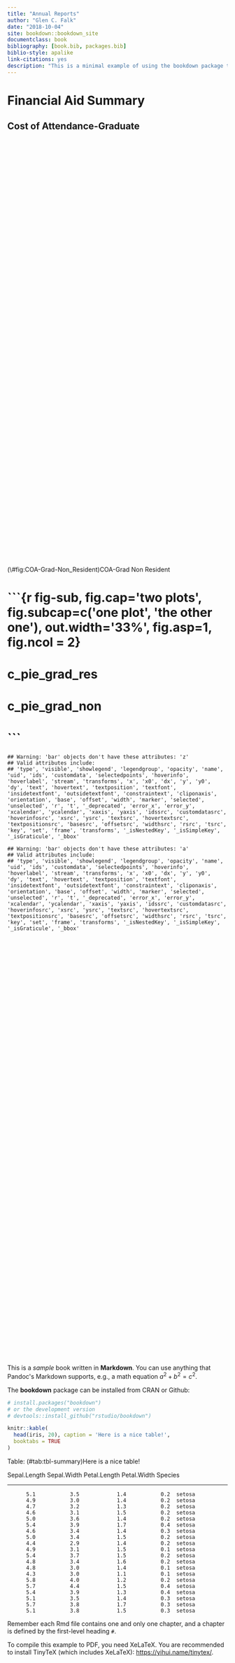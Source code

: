 ```yaml
--- 
title: "Annual Reports"
author: "Glen C. Falk"
date: "2018-10-04"
site: bookdown::bookdown_site
documentclass: book
bibliography: [book.bib, packages.bib]
biblio-style: apalike
link-citations: yes
description: "This is a minimal example of using the bookdown package to write a book. The output format for this example is bookdown::gitbook."
---
```


# Financial Aid Summary

## Cost of Attendance-Graduate
<!--html_preserve--><div id="htmlwidget-61f39b47d812c2595ee5" style="width:672px;height:480px;" class="plotly html-widget"></div>
<script type="application/json" data-for="htmlwidget-61f39b47d812c2595ee5">{"x":{"visdat":{"5aa8706154f8":["function () ","plotlyVisDat"]},"cur_data":"5aa8706154f8","attrs":{"5aa8706154f8":{"labels":{},"values":{},"textposition":"inside","textinfo":"label+percent","insidetextfont":{"color":"#FFFFFF"},"hoverinfo":"text","text":{},"marker":{"colors":["rgb(211,94,96)","rgb(128,133,133)","rgb(144,103,167)","rgb(171,104,87)","rgb(114,147,203)"],"line":{"color":"#FFFFFF","width":1}},"showlegend":false,"alpha_stroke":1,"sizes":[10,100],"spans":[1,20],"type":"pie"}},"layout":{"margin":{"b":40,"l":60,"t":25,"r":10},"title":"1718-COA Graduate Resident","xaxis":{"showgrid":false,"zeroline":false,"showticklabels":false},"yaxis":{"showgrid":false,"zeroline":false,"showticklabels":false},"hovermode":"closest","showlegend":true},"source":"A","config":{"modeBarButtonsToAdd":[{"name":"Collaborate","icon":{"width":1000,"ascent":500,"descent":-50,"path":"M487 375c7-10 9-23 5-36l-79-259c-3-12-11-23-22-31-11-8-22-12-35-12l-263 0c-15 0-29 5-43 15-13 10-23 23-28 37-5 13-5 25-1 37 0 0 0 3 1 7 1 5 1 8 1 11 0 2 0 4-1 6 0 3-1 5-1 6 1 2 2 4 3 6 1 2 2 4 4 6 2 3 4 5 5 7 5 7 9 16 13 26 4 10 7 19 9 26 0 2 0 5 0 9-1 4-1 6 0 8 0 2 2 5 4 8 3 3 5 5 5 7 4 6 8 15 12 26 4 11 7 19 7 26 1 1 0 4 0 9-1 4-1 7 0 8 1 2 3 5 6 8 4 4 6 6 6 7 4 5 8 13 13 24 4 11 7 20 7 28 1 1 0 4 0 7-1 3-1 6-1 7 0 2 1 4 3 6 1 1 3 4 5 6 2 3 3 5 5 6 1 2 3 5 4 9 2 3 3 7 5 10 1 3 2 6 4 10 2 4 4 7 6 9 2 3 4 5 7 7 3 2 7 3 11 3 3 0 8 0 13-1l0-1c7 2 12 2 14 2l218 0c14 0 25-5 32-16 8-10 10-23 6-37l-79-259c-7-22-13-37-20-43-7-7-19-10-37-10l-248 0c-5 0-9-2-11-5-2-3-2-7 0-12 4-13 18-20 41-20l264 0c5 0 10 2 16 5 5 3 8 6 10 11l85 282c2 5 2 10 2 17 7-3 13-7 17-13z m-304 0c-1-3-1-5 0-7 1-1 3-2 6-2l174 0c2 0 4 1 7 2 2 2 4 4 5 7l6 18c0 3 0 5-1 7-1 1-3 2-6 2l-173 0c-3 0-5-1-8-2-2-2-4-4-4-7z m-24-73c-1-3-1-5 0-7 2-2 3-2 6-2l174 0c2 0 5 0 7 2 3 2 4 4 5 7l6 18c1 2 0 5-1 6-1 2-3 3-5 3l-174 0c-3 0-5-1-7-3-3-1-4-4-5-6z"},"click":"function(gd) { \n        // is this being viewed in RStudio?\n        if (location.search == '?viewer_pane=1') {\n          alert('To learn about plotly for collaboration, visit:\\n https://cpsievert.github.io/plotly_book/plot-ly-for-collaboration.html');\n        } else {\n          window.open('https://cpsievert.github.io/plotly_book/plot-ly-for-collaboration.html', '_blank');\n        }\n      }"}],"cloud":false},"data":[{"labels":["Tuition","Fees","Room","Board","Books","Misc","Trans","Unsub","Grad PLUS"],"values":[8546,1836,6104,3956,550,2370,1170,200,478],"textposition":["inside","inside","inside","inside","inside","inside","inside","inside","inside"],"textinfo":"label+percent","insidetextfont":{"color":"#FFFFFF"},"hoverinfo":["text","text","text","text","text","text","text","text","text"],"text":["$ 8546  dollars","$ 1836  dollars","$ 6104  dollars","$ 3956  dollars","$ 550  dollars","$ 2370  dollars","$ 1170  dollars","$ 200  dollars","$ 478  dollars"],"marker":{"color":"rgba(31,119,180,1)","colors":["rgb(211,94,96)","rgb(128,133,133)","rgb(144,103,167)","rgb(171,104,87)","rgb(114,147,203)"],"line":{"color":"#FFFFFF","width":1}},"showlegend":false,"type":"pie","frame":null}],"highlight":{"on":"plotly_click","persistent":false,"dynamic":false,"selectize":false,"opacityDim":0.2,"selected":{"opacity":1},"debounce":0},"base_url":"https://plot.ly"},"evals":["config.modeBarButtonsToAdd.0.click"],"jsHooks":[]}</script><!--/html_preserve-->

<div class="figure">
<!--html_preserve--><div id="htmlwidget-d01e3785bf48b88cb49f" style="width:672px;height:480px;" class="plotly html-widget"></div>
<script type="application/json" data-for="htmlwidget-d01e3785bf48b88cb49f">{"x":{"visdat":{"5aa82bba2f5b":["function () ","plotlyVisDat"]},"cur_data":"5aa82bba2f5b","attrs":{"5aa82bba2f5b":{"labels":{},"values":{},"textposition":"inside","textinfo":"label+percent","insidetextfont":{"color":"#FFFFFF"},"hoverinfo":"text","text":{},"marker":{"colors":["rgb(211,94,96)","rgb(128,133,133)","rgb(144,103,167)","rgb(171,104,87)","rgb(114,147,203)"],"line":{"color":"#FFFFFF","width":1}},"showlegend":false,"alpha_stroke":1,"sizes":[10,100],"spans":[1,20],"type":"pie"}},"layout":{"margin":{"b":40,"l":60,"t":25,"r":10},"title":"1718-COA Graduate Non-Resident","xaxis":{"showgrid":false,"zeroline":false,"showticklabels":false},"yaxis":{"showgrid":false,"zeroline":false,"showticklabels":false},"hovermode":"closest","showlegend":true},"source":"A","config":{"modeBarButtonsToAdd":[{"name":"Collaborate","icon":{"width":1000,"ascent":500,"descent":-50,"path":"M487 375c7-10 9-23 5-36l-79-259c-3-12-11-23-22-31-11-8-22-12-35-12l-263 0c-15 0-29 5-43 15-13 10-23 23-28 37-5 13-5 25-1 37 0 0 0 3 1 7 1 5 1 8 1 11 0 2 0 4-1 6 0 3-1 5-1 6 1 2 2 4 3 6 1 2 2 4 4 6 2 3 4 5 5 7 5 7 9 16 13 26 4 10 7 19 9 26 0 2 0 5 0 9-1 4-1 6 0 8 0 2 2 5 4 8 3 3 5 5 5 7 4 6 8 15 12 26 4 11 7 19 7 26 1 1 0 4 0 9-1 4-1 7 0 8 1 2 3 5 6 8 4 4 6 6 6 7 4 5 8 13 13 24 4 11 7 20 7 28 1 1 0 4 0 7-1 3-1 6-1 7 0 2 1 4 3 6 1 1 3 4 5 6 2 3 3 5 5 6 1 2 3 5 4 9 2 3 3 7 5 10 1 3 2 6 4 10 2 4 4 7 6 9 2 3 4 5 7 7 3 2 7 3 11 3 3 0 8 0 13-1l0-1c7 2 12 2 14 2l218 0c14 0 25-5 32-16 8-10 10-23 6-37l-79-259c-7-22-13-37-20-43-7-7-19-10-37-10l-248 0c-5 0-9-2-11-5-2-3-2-7 0-12 4-13 18-20 41-20l264 0c5 0 10 2 16 5 5 3 8 6 10 11l85 282c2 5 2 10 2 17 7-3 13-7 17-13z m-304 0c-1-3-1-5 0-7 1-1 3-2 6-2l174 0c2 0 4 1 7 2 2 2 4 4 5 7l6 18c0 3 0 5-1 7-1 1-3 2-6 2l-173 0c-3 0-5-1-8-2-2-2-4-4-4-7z m-24-73c-1-3-1-5 0-7 2-2 3-2 6-2l174 0c2 0 5 0 7 2 3 2 4 4 5 7l6 18c1 2 0 5-1 6-1 2-3 3-5 3l-174 0c-3 0-5-1-7-3-3-1-4-4-5-6z"},"click":"function(gd) { \n        // is this being viewed in RStudio?\n        if (location.search == '?viewer_pane=1') {\n          alert('To learn about plotly for collaboration, visit:\\n https://cpsievert.github.io/plotly_book/plot-ly-for-collaboration.html');\n        } else {\n          window.open('https://cpsievert.github.io/plotly_book/plot-ly-for-collaboration.html', '_blank');\n        }\n      }"}],"cloud":false},"data":[{"labels":["Tuition","Fees","Room","Board","Books","Misc","Trans","Unsub","Grad PLUS"],"values":[24242,1836,6104,3956,550,2370,1880,200,478],"textposition":["inside","inside","inside","inside","inside","inside","inside","inside","inside"],"textinfo":"label+percent","insidetextfont":{"color":"#FFFFFF"},"hoverinfo":["text","text","text","text","text","text","text","text","text"],"text":["$ 24242  dollars","$ 1836  dollars","$ 6104  dollars","$ 3956  dollars","$ 550  dollars","$ 2370  dollars","$ 1880  dollars","$ 200  dollars","$ 478  dollars"],"marker":{"color":"rgba(31,119,180,1)","colors":["rgb(211,94,96)","rgb(128,133,133)","rgb(144,103,167)","rgb(171,104,87)","rgb(114,147,203)"],"line":{"color":"#FFFFFF","width":1}},"showlegend":false,"type":"pie","frame":null}],"highlight":{"on":"plotly_click","persistent":false,"dynamic":false,"selectize":false,"opacityDim":0.2,"selected":{"opacity":1},"debounce":0},"base_url":"https://plot.ly"},"evals":["config.modeBarButtonsToAdd.0.click"],"jsHooks":[]}</script><!--/html_preserve-->
<p class="caption">(\#fig:COA-Grad-Non_Resident)COA-Grad Non Resident</p>
</div>

# ```{r fig-sub, fig.cap='two plots', fig.subcap=c('one plot', 'the other one'), out.width='33%', fig.asp=1, fig.ncol = 2}
# c_pie_grad_res
# c_pie_grad_non
# ```


```
## Warning: 'bar' objects don't have these attributes: 'z'
## Valid attributes include:
## 'type', 'visible', 'showlegend', 'legendgroup', 'opacity', 'name', 'uid', 'ids', 'customdata', 'selectedpoints', 'hoverinfo', 'hoverlabel', 'stream', 'transforms', 'x', 'x0', 'dx', 'y', 'y0', 'dy', 'text', 'hovertext', 'textposition', 'textfont', 'insidetextfont', 'outsidetextfont', 'constraintext', 'cliponaxis', 'orientation', 'base', 'offset', 'width', 'marker', 'selected', 'unselected', 'r', 't', '_deprecated', 'error_x', 'error_y', 'xcalendar', 'ycalendar', 'xaxis', 'yaxis', 'idssrc', 'customdatasrc', 'hoverinfosrc', 'xsrc', 'ysrc', 'textsrc', 'hovertextsrc', 'textpositionsrc', 'basesrc', 'offsetsrc', 'widthsrc', 'rsrc', 'tsrc', 'key', 'set', 'frame', 'transforms', '_isNestedKey', '_isSimpleKey', '_isGraticule', '_bbox'
```

```
## Warning: 'bar' objects don't have these attributes: 'a'
## Valid attributes include:
## 'type', 'visible', 'showlegend', 'legendgroup', 'opacity', 'name', 'uid', 'ids', 'customdata', 'selectedpoints', 'hoverinfo', 'hoverlabel', 'stream', 'transforms', 'x', 'x0', 'dx', 'y', 'y0', 'dy', 'text', 'hovertext', 'textposition', 'textfont', 'insidetextfont', 'outsidetextfont', 'constraintext', 'cliponaxis', 'orientation', 'base', 'offset', 'width', 'marker', 'selected', 'unselected', 'r', 't', '_deprecated', 'error_x', 'error_y', 'xcalendar', 'ycalendar', 'xaxis', 'yaxis', 'idssrc', 'customdatasrc', 'hoverinfosrc', 'xsrc', 'ysrc', 'textsrc', 'hovertextsrc', 'textpositionsrc', 'basesrc', 'offsetsrc', 'widthsrc', 'rsrc', 'tsrc', 'key', 'set', 'frame', 'transforms', '_isNestedKey', '_isSimpleKey', '_isGraticule', '_bbox'
```

<!--html_preserve--><div id="htmlwidget-bde3e39caa7bac60cdcb" style="width:672px;height:480px;" class="plotly html-widget"></div>
<script type="application/json" data-for="htmlwidget-bde3e39caa7bac60cdcb">{"x":{"visdat":{"5aa8654e5fe4":["function () ","plotlyVisDat"]},"cur_data":"5aa8654e5fe4","attrs":{"5aa8654e5fe4":{"x":{},"y":{},"name":"Resident","alpha_stroke":1,"sizes":[10,100],"spans":[1,20],"type":"bar"},"5aa8654e5fe4.1":{"x":{},"y":{},"name":"Non-Resident","alpha_stroke":1,"sizes":[10,100],"spans":[1,20],"type":"bar","inherit":true},"5aa8654e5fe4.2":{"x":{},"y":{},"name":"Non-Resident","alpha_stroke":1,"sizes":[10,100],"spans":[1,20],"type":"bar","z":{},"inherit":true},"5aa8654e5fe4.3":{"x":{},"y":{},"name":"Non-Resident","alpha_stroke":1,"sizes":[10,100],"spans":[1,20],"type":"bar","a":{},"inherit":true}},"layout":{"margin":{"b":40,"l":60,"t":25,"r":10},"yaxis":{"domain":[0,1],"automargin":true,"title":"COA-Graduate"},"barmode":"group","xaxis":{"domain":[0,1],"automargin":true,"title":"Description","type":"category","categoryorder":"array","categoryarray":["Board","Books","Fees","Grad PLUS","Misc","Room","Trans","Tuition","Unsub"]},"scene":{"zaxis":{"title":"NonRes"}},"hovermode":"closest","showlegend":true},"source":"A","config":{"modeBarButtonsToAdd":[{"name":"Collaborate","icon":{"width":1000,"ascent":500,"descent":-50,"path":"M487 375c7-10 9-23 5-36l-79-259c-3-12-11-23-22-31-11-8-22-12-35-12l-263 0c-15 0-29 5-43 15-13 10-23 23-28 37-5 13-5 25-1 37 0 0 0 3 1 7 1 5 1 8 1 11 0 2 0 4-1 6 0 3-1 5-1 6 1 2 2 4 3 6 1 2 2 4 4 6 2 3 4 5 5 7 5 7 9 16 13 26 4 10 7 19 9 26 0 2 0 5 0 9-1 4-1 6 0 8 0 2 2 5 4 8 3 3 5 5 5 7 4 6 8 15 12 26 4 11 7 19 7 26 1 1 0 4 0 9-1 4-1 7 0 8 1 2 3 5 6 8 4 4 6 6 6 7 4 5 8 13 13 24 4 11 7 20 7 28 1 1 0 4 0 7-1 3-1 6-1 7 0 2 1 4 3 6 1 1 3 4 5 6 2 3 3 5 5 6 1 2 3 5 4 9 2 3 3 7 5 10 1 3 2 6 4 10 2 4 4 7 6 9 2 3 4 5 7 7 3 2 7 3 11 3 3 0 8 0 13-1l0-1c7 2 12 2 14 2l218 0c14 0 25-5 32-16 8-10 10-23 6-37l-79-259c-7-22-13-37-20-43-7-7-19-10-37-10l-248 0c-5 0-9-2-11-5-2-3-2-7 0-12 4-13 18-20 41-20l264 0c5 0 10 2 16 5 5 3 8 6 10 11l85 282c2 5 2 10 2 17 7-3 13-7 17-13z m-304 0c-1-3-1-5 0-7 1-1 3-2 6-2l174 0c2 0 4 1 7 2 2 2 4 4 5 7l6 18c0 3 0 5-1 7-1 1-3 2-6 2l-173 0c-3 0-5-1-8-2-2-2-4-4-4-7z m-24-73c-1-3-1-5 0-7 2-2 3-2 6-2l174 0c2 0 5 0 7 2 3 2 4 4 5 7l6 18c1 2 0 5-1 6-1 2-3 3-5 3l-174 0c-3 0-5-1-7-3-3-1-4-4-5-6z"},"click":"function(gd) { \n        // is this being viewed in RStudio?\n        if (location.search == '?viewer_pane=1') {\n          alert('To learn about plotly for collaboration, visit:\\n https://cpsievert.github.io/plotly_book/plot-ly-for-collaboration.html');\n        } else {\n          window.open('https://cpsievert.github.io/plotly_book/plot-ly-for-collaboration.html', '_blank');\n        }\n      }"}],"cloud":false},"data":[{"x":["Tuition","Fees","Room","Board","Books","Misc","Trans","Unsub","Grad PLUS"],"y":[8546,1836,6104,3956,550,2370,1170,200,478],"name":"Resident","type":"bar","marker":{"color":"rgba(31,119,180,1)","line":{"color":"rgba(31,119,180,1)"}},"error_y":{"color":"rgba(31,119,180,1)"},"error_x":{"color":"rgba(31,119,180,1)"},"xaxis":"x","yaxis":"y","frame":null},{"x":["Tuition","Fees","Room","Board","Books","Misc","Trans","Unsub","Grad PLUS"],"y":[24242,1836,6104,3956,550,2370,1880,200,478],"name":"Non-Resident","type":"bar","marker":{"color":"rgba(255,127,14,1)","line":{"color":"rgba(255,127,14,1)"}},"error_y":{"color":"rgba(255,127,14,1)"},"error_x":{"color":"rgba(255,127,14,1)"},"xaxis":"x","yaxis":"y","frame":null},{"x":["Tuition","Fees","Room","Board","Books","Misc","Trans","Unsub","Grad PLUS"],"y":[8546,1836,6104,3956,550,2370,1170,200,478],"name":"Non-Resident","type":"bar","z":[24242,1836,6104,3956,550,2370,1880,200,478],"marker":{"color":"rgba(44,160,44,1)","line":{"color":"rgba(44,160,44,1)"}},"error_y":{"color":"rgba(44,160,44,1)"},"error_x":{"color":"rgba(44,160,44,1)"},"xaxis":"x","yaxis":"y","frame":null},{"x":["Tuition","Fees","Room","Board","Books","Misc","Trans","Unsub","Grad PLUS"],"y":[8546,1836,6104,3956,550,2370,1170,200,478],"name":"Non-Resident","type":"bar","a":[24242,1836,6104,3956,550,2370,1880,200,478],"marker":{"color":"rgba(214,39,40,1)","line":{"color":"rgba(214,39,40,1)"}},"error_y":{"color":"rgba(214,39,40,1)"},"error_x":{"color":"rgba(214,39,40,1)"},"xaxis":"x","yaxis":"y","frame":null}],"highlight":{"on":"plotly_click","persistent":false,"dynamic":false,"selectize":false,"opacityDim":0.2,"selected":{"opacity":1},"debounce":0},"base_url":"https://plot.ly"},"evals":["config.modeBarButtonsToAdd.0.click"],"jsHooks":[]}</script><!--/html_preserve-->


<!--html_preserve--><div id="htmlwidget-ffba243991b0574995f6" style="width:672px;height:480px;" class="plotly html-widget"></div>
<script type="application/json" data-for="htmlwidget-ffba243991b0574995f6">{"x":{"visdat":{"5aa8312534e6":["function () ","plotlyVisDat"]},"cur_data":"5aa8312534e6","attrs":{"5aa8312534e6":{"labels":["Tuition","Fees","Room","Board","Books","Misc","Trans","Unsub","Grad PLUS"],"values":[8546,1836,6104,3956,550,2370,1170,200,478],"domain":{"x":[0,0.4]},"showlegend":true,"alpha_stroke":1,"sizes":[10,100],"spans":[1,20],"type":"pie"},"5aa8312534e6.1":{"labels":["Tuition","Fees","Room","Board","Books","Misc","Trans","Unsub","Grad PLUS"],"values":[24242,1836,6104,3956,550,2370,1880,200,478],"domain":{"x":[0.6,1]},"showlegend":true,"alpha_stroke":1,"sizes":[10,100],"spans":[1,20],"type":"pie","inherit":true}},"layout":{"margin":{"b":40,"l":60,"t":25,"r":10},"title":"COA - Graduate","hovermode":"closest","showlegend":true},"source":"A","config":{"modeBarButtonsToAdd":[{"name":"Collaborate","icon":{"width":1000,"ascent":500,"descent":-50,"path":"M487 375c7-10 9-23 5-36l-79-259c-3-12-11-23-22-31-11-8-22-12-35-12l-263 0c-15 0-29 5-43 15-13 10-23 23-28 37-5 13-5 25-1 37 0 0 0 3 1 7 1 5 1 8 1 11 0 2 0 4-1 6 0 3-1 5-1 6 1 2 2 4 3 6 1 2 2 4 4 6 2 3 4 5 5 7 5 7 9 16 13 26 4 10 7 19 9 26 0 2 0 5 0 9-1 4-1 6 0 8 0 2 2 5 4 8 3 3 5 5 5 7 4 6 8 15 12 26 4 11 7 19 7 26 1 1 0 4 0 9-1 4-1 7 0 8 1 2 3 5 6 8 4 4 6 6 6 7 4 5 8 13 13 24 4 11 7 20 7 28 1 1 0 4 0 7-1 3-1 6-1 7 0 2 1 4 3 6 1 1 3 4 5 6 2 3 3 5 5 6 1 2 3 5 4 9 2 3 3 7 5 10 1 3 2 6 4 10 2 4 4 7 6 9 2 3 4 5 7 7 3 2 7 3 11 3 3 0 8 0 13-1l0-1c7 2 12 2 14 2l218 0c14 0 25-5 32-16 8-10 10-23 6-37l-79-259c-7-22-13-37-20-43-7-7-19-10-37-10l-248 0c-5 0-9-2-11-5-2-3-2-7 0-12 4-13 18-20 41-20l264 0c5 0 10 2 16 5 5 3 8 6 10 11l85 282c2 5 2 10 2 17 7-3 13-7 17-13z m-304 0c-1-3-1-5 0-7 1-1 3-2 6-2l174 0c2 0 4 1 7 2 2 2 4 4 5 7l6 18c0 3 0 5-1 7-1 1-3 2-6 2l-173 0c-3 0-5-1-8-2-2-2-4-4-4-7z m-24-73c-1-3-1-5 0-7 2-2 3-2 6-2l174 0c2 0 5 0 7 2 3 2 4 4 5 7l6 18c1 2 0 5-1 6-1 2-3 3-5 3l-174 0c-3 0-5-1-7-3-3-1-4-4-5-6z"},"click":"function(gd) { \n        // is this being viewed in RStudio?\n        if (location.search == '?viewer_pane=1') {\n          alert('To learn about plotly for collaboration, visit:\\n https://cpsievert.github.io/plotly_book/plot-ly-for-collaboration.html');\n        } else {\n          window.open('https://cpsievert.github.io/plotly_book/plot-ly-for-collaboration.html', '_blank');\n        }\n      }"}],"cloud":false},"data":[{"labels":["Tuition","Fees","Room","Board","Books","Misc","Trans","Unsub","Grad PLUS"],"values":[8546,1836,6104,3956,550,2370,1170,200,478],"domain":{"x":[0,0.4]},"showlegend":true,"type":"pie","marker":{"color":"rgba(31,119,180,1)","line":{"color":"rgba(31,119,180,1)"}},"frame":null},{"labels":["Tuition","Fees","Room","Board","Books","Misc","Trans","Unsub","Grad PLUS"],"values":[24242,1836,6104,3956,550,2370,1880,200,478],"domain":{"x":[0.6,1]},"showlegend":true,"type":"pie","marker":{"color":"rgba(255,127,14,1)","line":{"color":"rgba(255,127,14,1)"}},"frame":null}],"highlight":{"on":"plotly_click","persistent":false,"dynamic":false,"selectize":false,"opacityDim":0.2,"selected":{"opacity":1},"debounce":0},"base_url":"https://plot.ly"},"evals":["config.modeBarButtonsToAdd.0.click"],"jsHooks":[]}</script><!--/html_preserve-->


This is a _sample_ book written in **Markdown**. You can use anything that Pandoc's Markdown supports, e.g., a math equation $a^2 + b^2 = c^2$.

The **bookdown** package can be installed from CRAN or Github:


```r
# install.packages("bookdown")
# or the development version
# devtools::install_github("rstudio/bookdown")
```


```r
knitr::kable(
  head(iris, 20), caption = 'Here is a nice table!',
  booktabs = TRUE
)
```



Table: (\#tab:tbl-summary)Here is a nice table!

 Sepal.Length   Sepal.Width   Petal.Length   Petal.Width  Species 
-------------  ------------  -------------  ------------  --------
          5.1           3.5            1.4           0.2  setosa  
          4.9           3.0            1.4           0.2  setosa  
          4.7           3.2            1.3           0.2  setosa  
          4.6           3.1            1.5           0.2  setosa  
          5.0           3.6            1.4           0.2  setosa  
          5.4           3.9            1.7           0.4  setosa  
          4.6           3.4            1.4           0.3  setosa  
          5.0           3.4            1.5           0.2  setosa  
          4.4           2.9            1.4           0.2  setosa  
          4.9           3.1            1.5           0.1  setosa  
          5.4           3.7            1.5           0.2  setosa  
          4.8           3.4            1.6           0.2  setosa  
          4.8           3.0            1.4           0.1  setosa  
          4.3           3.0            1.1           0.1  setosa  
          5.8           4.0            1.2           0.2  setosa  
          5.7           4.4            1.5           0.4  setosa  
          5.4           3.9            1.3           0.4  setosa  
          5.1           3.5            1.4           0.3  setosa  
          5.7           3.8            1.7           0.3  setosa  
          5.1           3.8            1.5           0.3  setosa  

Remember each Rmd file contains one and only one chapter, and a chapter is defined by the first-level heading `#`.

To compile this example to PDF, you need XeLaTeX. You are recommended to install TinyTeX (which includes XeLaTeX): <https://yihui.name/tinytex/>.


